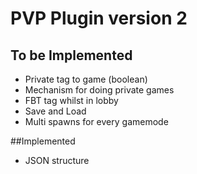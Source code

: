 PVP Plugin version 2
===========
## To be Implemented
* Private tag to game (boolean)
* Mechanism for doing private games
* FBT tag whilst in lobby  
* Save and Load
* Multi spawns for every gamemode

##Implemented
* JSON structure